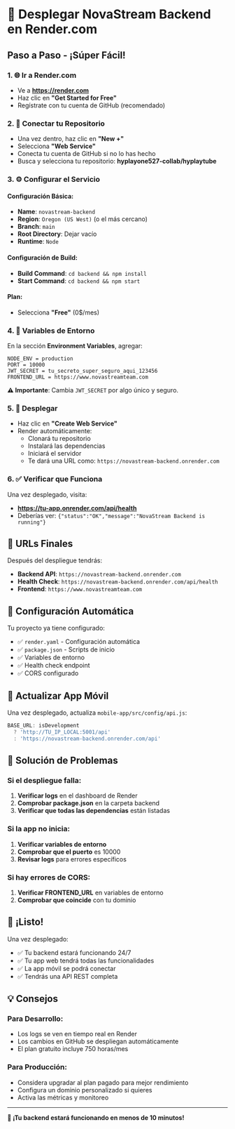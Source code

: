 # 🚀 Desplegar NovaStream Backend en Render.com

## Paso a Paso - ¡Súper Fácil!

### 1. 🌐 Ir a Render.com
- Ve a **https://render.com**
- Haz clic en **"Get Started for Free"**
- Regístrate con tu cuenta de GitHub (recomendado)

### 2. 🔗 Conectar tu Repositorio
- Una vez dentro, haz clic en **"New +"**
- Selecciona **"Web Service"**
- Conecta tu cuenta de GitHub si no lo has hecho
- Busca y selecciona tu repositorio: **hyplayone527-collab/hyplaytube**

### 3. ⚙️ Configurar el Servicio

#### Configuración Básica:
- **Name**: `novastream-backend`
- **Region**: `Oregon (US West)` (o el más cercano)
- **Branch**: `main`
- **Root Directory**: Dejar vacío
- **Runtime**: `Node`

#### Configuración de Build:
- **Build Command**: `cd backend && npm install`
- **Start Command**: `cd backend && npm start`

#### Plan:
- Selecciona **"Free"** (0$/mes)

### 4. 🔧 Variables de Entorno

En la sección **Environment Variables**, agregar:

```
NODE_ENV = production
PORT = 10000
JWT_SECRET = tu_secreto_super_seguro_aqui_123456
FRONTEND_URL = https://www.novastreamteam.com
```

**⚠️ Importante**: Cambia `JWT_SECRET` por algo único y seguro.

### 5. 🚀 Desplegar

- Haz clic en **"Create Web Service"**
- Render automáticamente:
  - Clonará tu repositorio
  - Instalará las dependencias
  - Iniciará el servidor
  - Te dará una URL como: `https://novastream-backend.onrender.com`

### 6. ✅ Verificar que Funciona

Una vez desplegado, visita:
- **https://tu-app.onrender.com/api/health**
- Deberías ver: `{"status":"OK","message":"NovaStream Backend is running"}`

## 🎯 URLs Finales

Después del despliegue tendrás:
- **Backend API**: `https://novastream-backend.onrender.com`
- **Health Check**: `https://novastream-backend.onrender.com/api/health`
- **Frontend**: `https://www.novastreamteam.com`

## 🔧 Configuración Automática

Tu proyecto ya tiene configurado:
- ✅ `render.yaml` - Configuración automática
- ✅ `package.json` - Scripts de inicio
- ✅ Variables de entorno
- ✅ Health check endpoint
- ✅ CORS configurado

## 📱 Actualizar App Móvil

Una vez desplegado, actualiza `mobile-app/src/config/api.js`:

```javascript
BASE_URL: isDevelopment 
  ? 'http://TU_IP_LOCAL:5001/api'
  : 'https://novastream-backend.onrender.com/api'
```

## 🐛 Solución de Problemas

### Si el despliegue falla:
1. **Verificar logs** en el dashboard de Render
2. **Comprobar package.json** en la carpeta backend
3. **Verificar que todas las dependencias** están listadas

### Si la app no inicia:
1. **Verificar variables de entorno**
2. **Comprobar que el puerto** es 10000
3. **Revisar logs** para errores específicos

### Si hay errores de CORS:
1. **Verificar FRONTEND_URL** en variables de entorno
2. **Comprobar que coincide** con tu dominio

## 🎉 ¡Listo!

Una vez desplegado:
- ✅ Tu backend estará funcionando 24/7
- ✅ Tu app web tendrá todas las funcionalidades
- ✅ La app móvil se podrá conectar
- ✅ Tendrás una API REST completa

## 💡 Consejos

### Para Desarrollo:
- Los logs se ven en tiempo real en Render
- Los cambios en GitHub se despliegan automáticamente
- El plan gratuito incluye 750 horas/mes

### Para Producción:
- Considera upgradar al plan pagado para mejor rendimiento
- Configura un dominio personalizado si quieres
- Activa las métricas y monitoreo

---

**🚀 ¡Tu backend estará funcionando en menos de 10 minutos!**